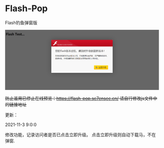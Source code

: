 # Flash-Pop

Flash钓鱼弹窗版

![](https://raw.githubusercontent.com/r00tSe7en/pictures/master/flashpop.png)

~~防止滥用已停止在线预览：https://flash-pop.se7ensec.cn/ 请自行修改js文件中的链接地址~~


更新：

2021-11-3 9:0:0

修改功能，记录访问者是否已点击立即升级。
	点击立即升级则自动下载马，不在弹窗.


